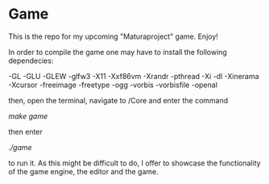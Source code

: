 # Game


This is the repo for my upcoming "Maturaproject" game. Enjoy!

In order to compile the game one may have to install the following dependecies:

-GL 
-GLU 
-GLEW 
-glfw3 
-X11 
-Xxf86vm 
-Xrandr 
-pthread 
-Xi 
-dl 
-Xinerama 
-Xcursor 
-freeimage 
-freetype 
-ogg 
-vorbis 
-vorbisfile 
-openal

then, open the terminal, navigate to /Core and enter the command

*make game*

then enter

*./game* 

to run it. As this might be difficult to do, I offer to showcase the 
functionality of the game engine, the editor and the game.
